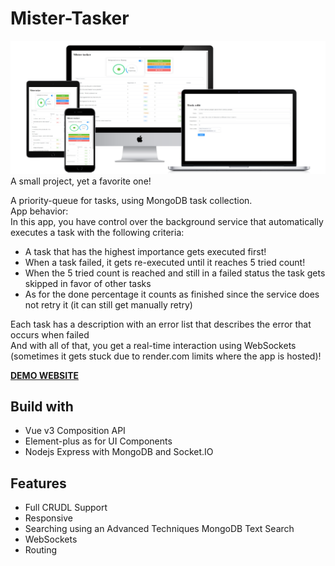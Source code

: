 # Mister-Tasker
![all-devices-black (1)](frontend/src/assets/all-devices-black.png)
A small project, yet a favorite one!

A priority-queue for tasks, using MongoDB task collection.  
App behavior:  
In this app, you have control over the background service that automatically executes a task with the following criteria:  

- A task that has the highest importance gets executed first!
- When a task failed, it gets re-executed until it reaches 5 tried count!
- When the 5 tried count is reached and still in a failed status the task gets skipped in favor of other tasks
- As for the done percentage it counts as finished since the service does not retry it (it can still get manually retry)

Each task has a description with an error list that describes the error that occurs when failed  
And with all of that, you get a real-time interaction using WebSockets (sometimes it gets stuck due to render.com limits where the app is hosted)!  

**[DEMO WEBSITE](https://mister-tasker-8ecc.onrender.com/)**

## Build with

- Vue v3 Composition API
- Element-plus as for UI Components
- Nodejs Express with MongoDB and Socket.IO

## Features

- Full CRUDL Support
- Responsive
- Searching using an Advanced Techniques MongoDB Text Search
- WebSockets
- Routing